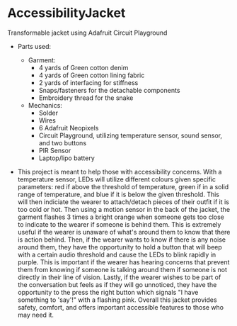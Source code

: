 # AccessibilityJacket
Transformable jacket using Adafruit Circuit Playground

- Parts used: 
  - Garment:
    - 4 yards of Green cotton denim 
    - 4 yards of Green cotton lining fabric
    - 2 yards of interfacing for stiffness
    - Snaps/fasteners for the detachable components
    - Embroidery thread for the snake
  - Mechanics:
    - Solder
    - Wires
    - 6 Adafruit Neopixels
    - Circuit Playground, utilizing temperature sensor, sound sensor, and two buttons
    - PIR Sensor 
    - Laptop/lipo battery

- This project is meant to help those with accessibility concerns. With a temperature sensor, LEDs will utilize different colours given specific parameters: red if above the threshold of temperature, green if in a solid range of temperature, and blue if it is below the given threshold. This will then indiciate the wearer to attach/detach pieces of their outfit if it is too cold or hot. Then using a motion sensor in the back of the jacket, the garment flashes 3 times a bright orange when someone gets too close to indicate to the wearer if someone is behind them. This is extremely useful if the wearer is unaware of what's around them to know that there is action behind. Then, if the wearer wants to know if there is any noise around them, they have the opportunity to hold a button that will beep with a certain audio threshold and cause the LEDs to blink rapidly in purple. This is important if the wearer has hearing concerns that prevent them from knowing if someone is talking around them if someone is not directly in their line of vision. Lastly, if the wearer wishes to be part of the conversation but feels as if they will go unnoticed, they have the opportunity to the press the right button which signals "I have something to 'say'!" with a flashing pink. Overall this jacket provides safety, comfort, and offers important accessible features to those who may need it.
